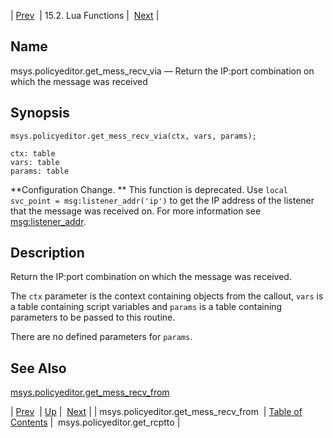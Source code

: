 | [Prev](lua.ref.msys.policyeditor.get_mess_recv_from)  | 15.2. Lua Functions |  [Next](lua.ref.msys.policyeditor.get_rcptto.php) |

<a name="lua.ref.msys.policyeditor.get_mess_recv_via"></a>
## Name

msys.policyeditor.get_mess_recv_via — Return the IP:port combination on which the message was received

<a name="idp24919552"></a>
## Synopsis

`msys.policyeditor.get_mess_recv_via(ctx, vars, params);`

```
ctx: table
vars: table
params: table
```

**Configuration Change. ** This function is deprecated. Use `local svc_point = msg:listener_addr('ip')` to get the IP address of the listener that the message was received on. For more information see [msg:listener_addr](lua.ref.msg_listener_addr "msg:listener_addr").

<a name="idp24924896"></a>
## Description

Return the IP:port combination on which the message was received.

The `ctx` parameter is the context containing objects from the callout, `vars` is a table containing script variables and `params` is a table containing parameters to be passed to this routine.

There are no defined parameters for `params`.

<a name="idp24929328"></a>
## See Also

[msys.policyeditor.get_mess_recv_from](lua.ref.msys.policyeditor.get_mess_recv_from "msys.policyeditor.get_mess_recv_from")

| [Prev](lua.ref.msys.policyeditor.get_mess_recv_from)  | [Up](lua.function.details.php) |  [Next](lua.ref.msys.policyeditor.get_rcptto.php) |
| msys.policyeditor.get_mess_recv_from  | [Table of Contents](index) |  msys.policyeditor.get_rcptto |
